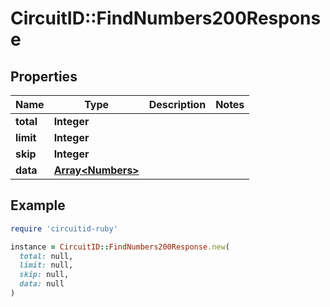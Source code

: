 # CircuitID::FindNumbers200Response

## Properties

| Name | Type | Description | Notes |
| ---- | ---- | ----------- | ----- |
| **total** | **Integer** |  |  |
| **limit** | **Integer** |  |  |
| **skip** | **Integer** |  |  |
| **data** | [**Array&lt;Numbers&gt;**](Numbers.md) |  |  |

## Example

```ruby
require 'circuitid-ruby'

instance = CircuitID::FindNumbers200Response.new(
  total: null,
  limit: null,
  skip: null,
  data: null
)
```

